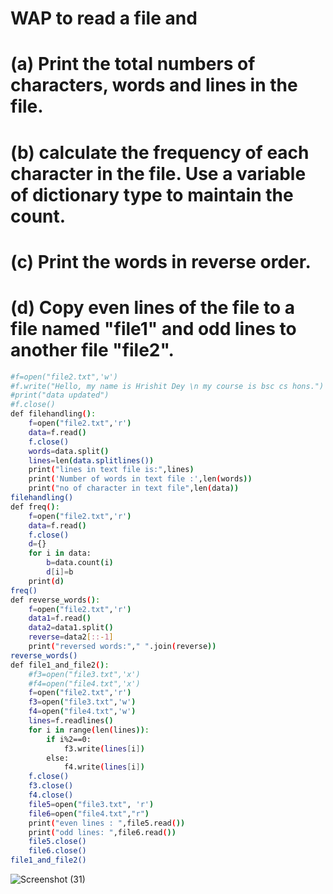 # WAP to read a file and
# (a) Print the total numbers of characters, words and lines in the file.
# (b) calculate the frequency of each character in the file. Use a variable of dictionary type to maintain the count.
# (c) Print the words in reverse order.
# (d) Copy even lines of the file to a file named "file1" and odd lines to another file "file2".
```bash
#f=open("file2.txt",'w')
#f.write("Hello, my name is Hrishit Dey \n my course is bsc cs hons.")
#print("data updated")
#f.close()
def filehandling():
    f=open("file2.txt",'r')
    data=f.read()
    f.close()
    words=data.split()
    lines=len(data.splitlines())
    print("lines in text file is:",lines)
    print('Number of words in text file :',len(words))
    print("no of character in text file",len(data))
filehandling()
def freq():
    f=open("file2.txt",'r')
    data=f.read()
    f.close()
    d={}
    for i in data:
        b=data.count(i)
        d[i]=b
    print(d)
freq()
def reverse_words():
    f=open("file2.txt",'r')
    data1=f.read()
    data2=data1.split()
    reverse=data2[::-1]
    print("reversed words:"," ".join(reverse))
reverse_words()
def file1_and_file2():
    #f3=open("file3.txt",'x')
    #f4=open("file4.txt",'x')
    f=open("file2.txt",'r')
    f3=open("file3.txt",'w')
    f4=open("file4.txt",'w')
    lines=f.readlines()
    for i in range(len(lines)):
        if i%2==0:
            f3.write(lines[i])
        else:
            f4.write(lines[i])
    f.close()
    f3.close()
    f4.close()
    file5=open("file3.txt", 'r')
    file6=open("file4.txt","r")
    print("even lines : ",file5.read())
    print("odd lines: ",file6.read())
    file5.close()
    file6.close()
file1_and_file2()
```
![Screenshot (31)](https://github.com/user-attachments/assets/20ac8c21-406b-411c-ab35-029b28b2d653)

